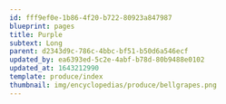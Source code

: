 ```yaml
---
id: fff9ef0e-1b86-4f20-b722-80923a847987
blueprint: pages
title: Purple
subtext: Long
parent: d2343d9c-786c-4bbc-bf51-b50d6a546ecf
updated_by: ea6393ed-5c2e-4abf-b78d-80b9488e0102
updated_at: 1643212990
template: produce/index
thumbnail: img/encyclopedias/produce/bellgrapes.png
---
```

